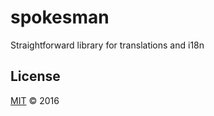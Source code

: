# spokesman
Straightforward library for translations and i18n

## License
[MIT](https://github.com/grvcoelho/spokesman/blob/master/LICENSE) &copy; 2016
